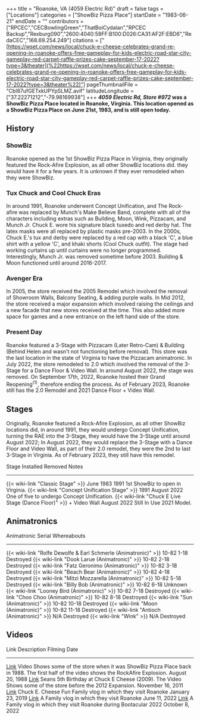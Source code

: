 +++
title = "Roanoke, VA (4059 Electric Rd)"
draft = false
tags = ["Locations"]
categories = ["ShowBiz Pizza Place"]
startDate = "1983-06-21"
endDate = ""
contributors = ["RPCEC","CECBowlingGreen","ThatBoiCydalan","RPCEC Backup","Rexburg090","2600:4040:59FF:B100:D026:CA31:AF2F:EBD6","RedaCEC","168.69.254.249"]
citations = ["[https://wset.com/news/local/chuck-e-cheese-celebrates-grand-re-opening-in-roanoke-offers-free-gameplay-for-kids-electric-road-star-city-gameplay-red-carpet-raffle-prizes-cake-september-17-2022?type=3&theater](%22https://wset.com/news/local/chuck-e-cheese-celebrates-grand-re-opening-in-roanoke-offers-free-gameplay-for-kids-electric-road-star-city-gameplay-red-carpet-raffle-prizes-cake-september-17-2022?type=3&theater%22)"]
pageThumbnailFile = "Cbl87ufGETxkUPYpSLMZ.avif"
latitudeLongitude = ["37.22271212","-79.98169938"]
+++
***4059 Electric Rd, Store #972* was a ShowBiz Pizza Place located in Roanoke, Virginia.
This location opened as a ShowBiz Pizza Place on June 21st, 1983, and is still open today.**

## History

### ShowBiz

Roanoke opened as the 1st ShowBiz Pizza Place in Virginia, they originally featured the Rock-Afire Explosion, as all other ShowBiz locations did. they would have it for a few years. It is unknown if they ever remodeled when they were ShowBiz.

### Tux Chuck and Cool Chuck Eras

In around 1991, Roanoke underwent Concept Unification, and The Rock-afire was replaced by Munch's Make Believe Band, complete with all of the characters including extras such as Building, Moon, Wink, Pizzacam, and Munch Jr. Chuck E. wore his signature black tuxedo and red derby hat. The latex masks were all replaced by plastic masks pre-2003. In the 2000s, Chuck E.'s tux and derby were replaced by a red cap with a black 'C', a blue shirt with a yellow 'C', and khaki shorts (Cool Chuck outfit). The stage had working curtains up until curtains were no longer programmed. Interestingly, Munch Jr. was removed sometime before 2003. Building & Moon functioned until around 2016-2017.

### Avenger Era

In 2005, the store received the 2005 Remodel which involved the removal of Showroom Walls, Balcony Seating, & adding purple walls.
In Mid 2012, the store received a major expansion which involved raising the ceilings and a new facade that new stores received at the time. This also added more space for games and a new entrance on the left hand side of the store.

### Present Day

Roanoke featured a 3-Stage with Pizzacam (Later Retro-Cam) & Building (Behind Helen and wasn't not functioning before removal). This store was the last location in the state of Virginia to have the Pizzacam animatronic.
In July 2022, the store remodeled to 2.0 which involved the removal of the 3-Stage for a Dance Floor & Video Wall. In around August 2022, the stage was removed. On September 17th, 2022, Roanoke hosted their Grand Reopening<sup>(1)</sup>, therefore ending the process. As of February 2023, Roanoke still has the 2.0 Remodel and 2021 Dance Floor + Video Wall.

## Stages

Originally, Roanoke featured a Rock-Afire Explosion, as all other ShowBiz locations did, in around 1991, they would undergo Concept Unification, turning the RAE into the 3-Stage, they would have the 3-Stage until around August 2022; In August 2022, they would replace the 3-Stage with a Dance Floor and Video Wall, as part of their 2.0 remodel, they were the 2nd to last 3-Stage in Virginia. As of February 2023, they still have this remodel.

  Stage                                                                   Installed     Removed        Notes
  ----------------------------------------------------------------------- ------------- -------------- ---------------------------------------------
  {{< wiki-link "Classic Stage" >}}                                   June 1983     1991           1st ShowBiz to open in Virginia.
  {{< wiki-link "Concept Unification Stage" >}}                       1991          August 2022    One of five to undergo Concept Unification.
  {{< wiki-link "Chuck E Live Stage (Dance Floor)" >}} + Video Wall   August 2022   Still In Use   2021 Model.

## Animatronics

  Animatronic                                                           Serial        Whereabouts
  --------------------------------------------------------------------- ------------- -------------
  {{< wiki-link "Rolfe Dewolfe & Earl Schmerle (Animatronic)" >}}   10-82 1-18    Destroyed
  {{< wiki-link "Dook Larue (Animatronic)" >}}                      10-82 2-18    Destroyed
  {{< wiki-link "Fatz Geronimo (Animatronic)" >}}                   10-82 3-18    Destroyed
  {{< wiki-link "Beach Bear (Animatronic)" >}}                      10-82 4-18    Destroyed
  {{< wiki-link "Mitzi Mozzarella (Animatronic)" >}}                10-82 5-18    Destroyed
  {{< wiki-link "Billy Bob (Animatronic)" >}}                       10-82 6-18    Unknown
  {{< wiki-link "Looney Bird (Animatronic)" >}}                     10-82 7-18    Destroyed
  {{< wiki-link "Choo Choo (Animatronic)" >}}                       10-82 8-18    Destroyed
  {{< wiki-link "Sun (Animatronic)" >}}                             10-82 10-18   Destroyed
  {{< wiki-link "Moon (Animatronic)" >}}                            10-82 11-18   Destroyed
  {{< wiki-link "Antioch (Animatronic)" >}}                         N/A           Destroyed
  {{< wiki-link "Wink" >}}                                          N/A           Destroyed

## Videos

  Link                                                   Description                                                                                                                              Filming Date
  ------------------------------------------------------ ---------------------------------------------------------------------------------------------------------------------------------------- -------------------
  [Link](https://www.youtube.com/watch?v=2rHFnKhY8kgo)   Video Shows some of the store when it was ShowBiz Pizza Place back in 1988. The first half of the video shows the RockAfire Explosion.   August 20, 1988
  [Link](https://www.youtube.com/watch?v=28jvmpSAJAg)    Seans 5th Birthday at Chuck E Cheese (2009). The Video Shows some of the store before the 2012 Expansion.                                November 16, 2011
  [Link](https://www.youtube.com/watch?v=IZEadsjQcdQ)    Chuck E. Cheese Fun Family vlog in which they visit Roanoke                                                                              January 23, 2019
  [Link](https://www.youtube.com/watch?v=-iBs8ciP1sY)    A Family vlog in which they visit Roanoke                                                                                                June 11, 2022
  [Link](https://www.youtube.com/watch?v=6swIlmDTC2M)    A Family vlog in which they visit Roanoke during Bootacular 2022                                                                         October 8, 2022

